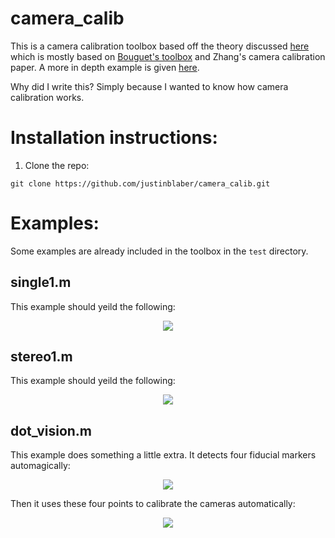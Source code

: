 # camera_calib
This is a camera calibration toolbox based off the theory discussed [here](http://justinblaber.org/camera-calibration-theory/) which is mostly based on [Bouguet's toolbox](http://www.vision.caltech.edu/bouguetj/calib_doc/) and Zhang's camera calibration paper. A more in depth example is given [here](http://justinblaber.org/camera-calibration-application/).

Why did I write this? Simply because I wanted to know how camera calibration works. 

# Installation instructions:
1) Clone the repo:
```
git clone https://github.com/justinblaber/camera_calib.git
```

# Examples:
Some examples are already included in the toolbox in the `test` directory.

## single1.m
This example should yeild the following:
<p align="center">
  <img src="https://i.imgur.com/yTAqcJS.png">
</p>

## stereo1.m
This example should yeild the following:
<p align="center">
  <img src="https://i.imgur.com/rKG7QSd.png">
</p>

## dot_vision.m
This example does something a little extra. It detects four fiducial markers automagically:
<p align="center">
  <img src="https://i.imgur.com/YfvECWY.png">
</p>

Then it uses these four points to calibrate the cameras automatically:
<p align="center">
  <img src="https://i.imgur.com/oSkPnRS.png">
</p>

